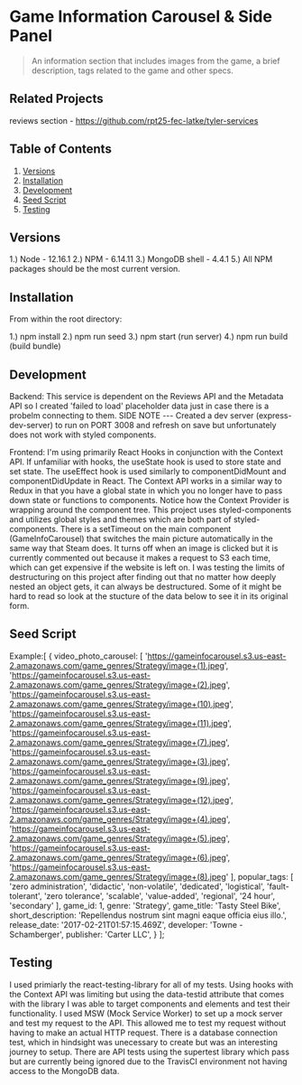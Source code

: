 # Game Information Carousel & Side Panel

> An information section that includes images from the game, a brief description, tags related to the game and other specs.

## Related Projects
reviews section - https://github.com/rpt25-fec-latke/tyler-services

## Table of Contents

1. [Versions](#versions)
2. [Installation](#installation)
3. [Development](#development)
4. [Seed Script](#seedscript)
5. [Testing](#testing)

## Versions
1.) Node - 12.16.1
2.) NPM - 6.14.11
3.) MongoDB shell - 4.4.1
5.) All NPM packages should be the most current version.

## Installation
From within the root directory:

1.) npm install
2.) npm run seed
3.) npm start (run server)
4.) npm run build (build bundle)

## Development

Backend:
  This service is dependent on the Reviews API and the Metadata API so I created 'failed to load' placeholder data just in case there is a probelm connecting to them.
  SIDE NOTE --- Created a dev server (express-dev-server) to run on PORT 3008 and refresh on save but unfortunately does not work with styled components.

Frontend:
  I'm using primarily React Hooks in conjunction with the Context API. If unfamiliar with hooks, the useState hook is used to store state and set state. The useEffect hook is used similarly to componentDidMount and componentDidUpdate in React. The Context API works in a similar way to Redux in that you have a global state in which you no longer have to pass down state or functions to components. Notice how the Context Provider is wrapping around the component tree.
  This project uses styled-components and utilizes global styles and themes which are both part of styled-components.
  There is a setTimeout on the main component (GameInfoCarousel) that switches the main picture automatically in the same way that Steam does. It turns off when an image is clicked but it is currently commented out because it makes a request to S3 each time, which can get expensive if the website is left on.
  I was testing the limits of destructuring on this project after finding out that no matter how deeply nested an object gets, it can always be destructured. Some of it might be hard to read so look at the stucture of the data below to see it in its original form.

## Seed Script
Example:[
  {
    video_photo_carousel: [
      'https://gameinfocarousel.s3.us-east-2.amazonaws.com/game_genres/Strategy/image+(1).jpeg',
      'https://gameinfocarousel.s3.us-east-2.amazonaws.com/game_genres/Strategy/image+(2).jpeg',
      'https://gameinfocarousel.s3.us-east-2.amazonaws.com/game_genres/Strategy/image+(10).jpeg',
      'https://gameinfocarousel.s3.us-east-2.amazonaws.com/game_genres/Strategy/image+(11).jpeg',
      'https://gameinfocarousel.s3.us-east-2.amazonaws.com/game_genres/Strategy/image+(7).jpeg',
      'https://gameinfocarousel.s3.us-east-2.amazonaws.com/game_genres/Strategy/image+(3).jpeg',
      'https://gameinfocarousel.s3.us-east-2.amazonaws.com/game_genres/Strategy/image+(9).jpeg',
      'https://gameinfocarousel.s3.us-east-2.amazonaws.com/game_genres/Strategy/image+(12).jpeg',
      'https://gameinfocarousel.s3.us-east-2.amazonaws.com/game_genres/Strategy/image+(4).jpeg',
      'https://gameinfocarousel.s3.us-east-2.amazonaws.com/game_genres/Strategy/image+(5).jpeg',
      'https://gameinfocarousel.s3.us-east-2.amazonaws.com/game_genres/Strategy/image+(6).jpeg',
      'https://gameinfocarousel.s3.us-east-2.amazonaws.com/game_genres/Strategy/image+(8).jpeg'
    ],
    popular_tags: [
      'zero administration',
      'didactic',
      'non-volatile',
      'dedicated',
      'logistical',
      'fault-tolerant',
      'zero tolerance',
      'scalable',
      'value-added',
      'regional',
      '24 hour',
      'secondary'
    ],
    game_id: 1,
    genre: 'Strategy',
    game_title: 'Tasty Steel Bike',
    short_description: 'Repellendus nostrum sint magni eaque officia eius illo.',
    release_date: '2017-02-21T01:57:15.469Z',
    developer: 'Towne - Schamberger',
    publisher: 'Carter LLC',
  }
];

## Testing
I used primiarly the react-testing-library for all of my tests. Using hooks with the Context API was limiting but using the data-testid attribute that comes with the library I was able to target components and elements and test their functionality. I used MSW (Mock Service Worker) to set up a mock server and test my request to the API. This allowed me to test my request without having to make an actual HTTP request.
There is a database connection test, which in hindsight was unecessary to create but was an interesting journey to setup. There are API tests using the supertest library which pass but are currently being ignored due to the TravisCI environment not having access to the MongoDB data.